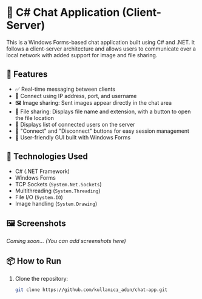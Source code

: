 # 💬 C# Chat Application (Client-Server)

This is a Windows Forms-based chat application built using C# and .NET. It follows a client-server architecture and allows users to communicate over a local network with added support for image and file sharing.

## 🚀 Features

- ✅ Real-time messaging between clients
- 📡 Connect using IP address, port, and username
- 🖼️ Image sharing: Sent images appear directly in the chat area
- 📁 File sharing: Displays file name and extension, with a button to open the file location
- 👥 Displays list of connected users on the server
- 🔌 "Connect" and "Disconnect" buttons for easy session management
- 📂 User-friendly GUI built with Windows Forms

## 🧪 Technologies Used

- C# (.NET Framework)
- Windows Forms
- TCP Sockets (`System.Net.Sockets`)
- Multithreading (`System.Threading`)
- File I/O (`System.IO`)
- Image handling (`System.Drawing`)

## 🖼️ Screenshots

*Coming soon... (You can add screenshots here)*

## 📦 How to Run

1. Clone the repository:
   ```bash
   git clone https://github.com/kullanıcı_adın/chat-app.git
